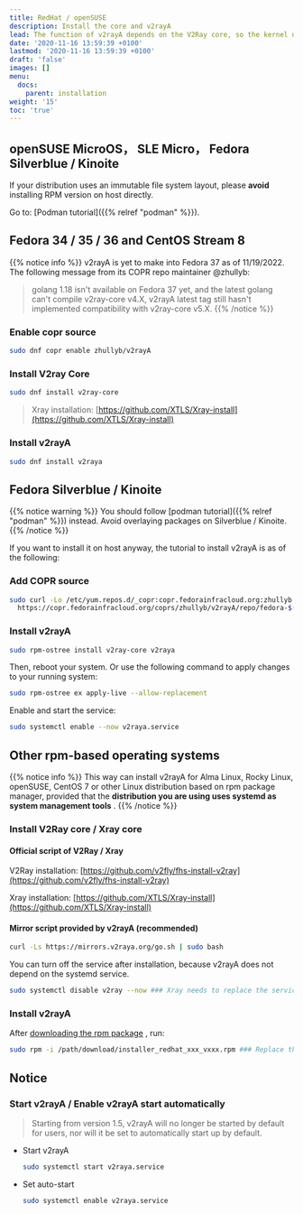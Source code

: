 ```yaml
---
title: RedHat / openSUSE
description: Install the core and v2rayA
lead: The function of v2rayA depends on the V2Ray core, so the kernel needs to be installed.
date: '2020-11-16 13:59:39 +0100'
lastmod: '2020-11-16 13:59:39 +0100'
draft: 'false'
images: []
menu:
  docs:
    parent: installation
weight: '15'
toc: 'true'
---
```


## openSUSE MicroOS， SLE Micro， Fedora Silverblue / Kinoite

If your distribution uses an immutable file system layout, please **avoid** installing RPM version on host directly.

Go to: [Podman tutorial]({{% relref "podman" %}}).

## Fedora 34 / 35 / 36 and CentOS Stream 8

{{% notice info %}}
v2rayA is yet to make into Fedora 37 as of 11/19/2022. The following message from its COPR repo maintainer @zhullyb:

> golang 1.18 isn't available on Fedora 37 yet, and the latest golang can't compile v2ray-core v4.X, v2rayA latest tag still hasn't implemented compatibility with v2ray-core v5.X.
{{% /notice %}}

### Enable copr source

```bash
sudo dnf copr enable zhullyb/v2rayA
```

### Install V2ray Core

```bash
sudo dnf install v2ray-core
```

> Xray installation: [https://github.com/XTLS/Xray-install](https://github.com/XTLS/Xray-install)

### Install v2rayA

```bash
sudo dnf install v2raya
```

## Fedora Silverblue / Kinoite

{{% notice warning %}}
You should follow [podman tutorial]({{% relref "podman" %}}) instead. Avoid overlaying packages on Silverblue / Kinoite.
{{% /notice %}}

If you want to install it on host anyway, the tutorial to install v2rayA is as of the following:

### Add COPR source

```bash
sudo curl -Lo /etc/yum.repos.d/_copr:copr.fedorainfracloud.org:zhullyb:v2rayA.repo \
  https://copr.fedorainfracloud.org/coprs/zhullyb/v2rayA/repo/fedora-$(rpm -E %fedora)/zhullyb-v2rayA-fedora-$(rpm -E %fedora).repo
```

### Install v2rayA

```bash
sudo rpm-ostree install v2ray-core v2raya
```

Then, reboot your system. Or use the following command to apply changes to your running system:

```bash
sudo rpm-ostree ex apply-live --allow-replacement
```

Enable and start the service:

```bash
sudo systemctl enable --now v2raya.service
```

## Other rpm-based operating systems

{{% notice info %}} This way can install v2rayA for Alma Linux, Rocky Linux, openSUSE, CentOS 7 or other Linux distribution based on rpm package manager, provided that the **distribution you are using uses systemd as system management tools** . {{% /notice %}}

### Install V2Ray core / Xray core

#### Official script of V2Ray / Xray

V2Ray installation: [https://github.com/v2fly/fhs-install-v2ray](https://github.com/v2fly/fhs-install-v2ray)

Xray installation: [https://github.com/XTLS/Xray-install](https://github.com/XTLS/Xray-install)

#### Mirror script provided by v2rayA (recommended)

```bash
curl -Ls https://mirrors.v2raya.org/go.sh | sudo bash
```

You can turn off the service after installation, because v2rayA does not depend on the systemd service.

```bash
sudo systemctl disable v2ray --now ### Xray needs to replace the service with xray
```

### Install v2rayA

After [downloading the rpm package](https://github.com/v2rayA/v2rayA/releases) , run:

```bash
sudo rpm -i /path/download/installer_redhat_xxx_vxxx.rpm ### Replace the actual path where the rpm package is located by yourself
```

## Notice

### Start v2rayA / Enable v2rayA start automatically

> Starting from version 1.5, v2rayA will no longer be started by default for users, nor will it be set to automatically start up by default.

- Start v2rayA

    ```bash
    sudo systemctl start v2raya.service
    ```

- Set auto-start

    ```bash
    sudo systemctl enable v2raya.service
    ```
